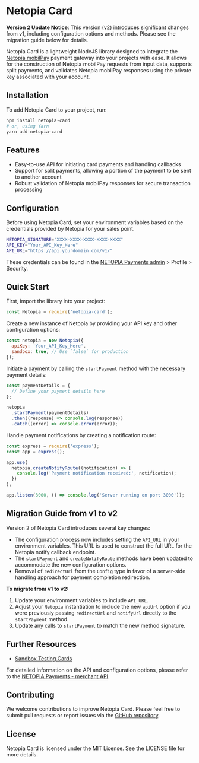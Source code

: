 # Netopia Card

**Version 2 Update Notice**: This version (v2) introduces significant changes from v1, including configuration options and methods. Please see the migration guide below for details.

Netopia Card is a lightweight NodeJS library designed to integrate the [Netopia mobilPay](https://netopia-payments.com) payment gateway into your projects with ease. It allows for the construction of Netopia mobilPay requests from input data, supports split payments, and validates Netopia mobilPay responses using the private key associated with your account.

## Installation

To add Netopia Card to your project, run:

```sh
npm install netopia-card
# or, using Yarn
yarn add netopia-card
```

## Features

- Easy-to-use API for initiating card payments and handling callbacks
- Support for split payments, allowing a portion of the payment to be sent to another account
- Robust validation of Netopia mobilPay responses for secure transaction processing

## Configuration

Before using Netopia Card, set your environment variables based on the credentials provided by Netopia for your sales point.

```sh
NETOPIA_SIGNATURE="XXXX-XXXX-XXXX-XXXX-XXXX"
API_KEY="Your_API_Key_Here"
API_URL="https://api.yourdomain.com/v1/"
```

These credentials can be found in the [NETOPIA Payments admin](https://admin.netopia-payments.com/) > Profile > Security.

## Quick Start

First, import the library into your project:

```javascript
const Netopia = require('netopia-card');
```

Create a new instance of Netopia by providing your API key and other configuration options:

```javascript
const netopia = new Netopia({
  apiKey: 'Your_API_Key_Here',
  sandbox: true, // Use `false` for production
});
```

Initiate a payment by calling the `startPayment` method with the necessary payment details:

```javascript
const paymentDetails = {
  // Define your payment details here
};

netopia
  .startPayment(paymentDetails)
  .then((response) => console.log(response))
  .catch((error) => console.error(error));
```

Handle payment notifications by creating a notification route:

```javascript
const express = require('express');
const app = express();

app.use(
  netopia.createNotifyRoute((notification) => {
    console.log('Payment notification received:', notification);
  })
);

app.listen(3000, () => console.log('Server running on port 3000'));
```

## Migration Guide from v1 to v2

Version 2 of Netopia Card introduces several key changes:

- The configuration process now includes setting the `API_URL` in your environment variables. This URL is used to construct the full URL for the Netopia notify callback endpoint.
- The `startPayment` and `createNotifyRoute` methods have been updated to accommodate the new configuration options.
- Removal of `redirectUrl` from the `Config` type in favor of a server-side handling approach for payment completion redirection.

**To migrate from v1 to v2:**

1. Update your environment variables to include `API_URL`.
2. Adjust your `Netopia` instantiation to include the new `apiUrl` option if you were previously passing `redirectUrl` and `notifyUrl` directly to the `startPayment` method.
3. Update any calls to `startPayment` to match the new method signature.

## Further Resources

- [Sandbox Testing Cards](https://support.netopia-payments.com/en-us/article/52-carduri-de-test)

For detailed information on the API and configuration options, please refer to the [NETOPIA Payments - merchant API](https://apidoc.netopia-payments.com/index.html).

## Contributing

We welcome contributions to improve Netopia Card. Please feel free to submit pull requests or report issues via the [GitHub repository](https://github.com/chesscoders/netopia-card).

## License

Netopia Card is licensed under the MIT License. See the LICENSE file for more details.
